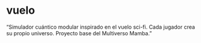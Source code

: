 # vuelo
“Simulador cuántico modular inspirado en el vuelo sci-fi. Cada jugador crea su propio universo. Proyecto base del Multiverso Mamba.”

